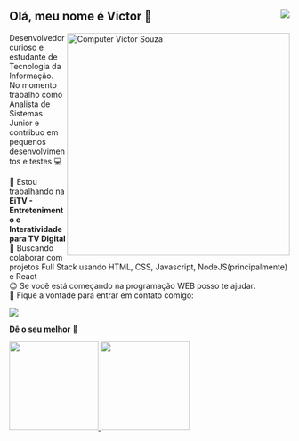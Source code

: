 ## Olá, meu nome é Victor 👋 <img src="https://komarev.com/ghpvc/?username=victorsouza19&color=blueviolet&label=Visualizações+do+perfil&style=flat-square" align="right"/>
<img src="https://raw.githubusercontent.com/MicaelliMedeiros/micaellimedeiros/master/image/computer-illustration.png" min-width="400px" max-width="400px" width="400px" align="right" alt="Computer Victor Souza">

<p>Desenvolvedor curioso e estudante de Tecnologia da Informação.<br>
No momento trabalho como Analista de Sistemas Junior e contribuo em pequenos desenvolvimentos e testes 💻 </p>



 🚀 Estou trabalhando na **EiTV - Entretenimento e Interatividade para TV Digital**
 <br/> 💜 Buscando colaborar com projetos Full Stack usando HTML, CSS, Javascript, NodeJS(principalmente) e React
 <br/> 😊 Se você está começando na programação WEB posso te ajudar. 
 <br/> 💌  Fique a vontade para entrar em contato comigo:
 
  
 <p align="left">
  <a href="https://www.linkedin.com/in/victorsouza19/" target="_blank" alt="Linkedin">
   <img src="https://img.shields.io/badge/-Linkedin-1C1C1C?style=for-the-badge&logo=Linkedin&logoColor=00FFFF&link=https://www.linkedin.com/in/victorsouza19/"/>
  </a>
</p>  
 
 **Dê o seu melhor** 💭 
 
 <div style="display: "flex" ">
  <a href="https://github.com/victorsouza19">
  <img height="160em" src="https://github-readme-stats.vercel.app/api?username=victorsouza19&show_icons=true&theme=jolly"/>
  <img height="160em" src="https://github-readme-stats.vercel.app/api/top-langs/?username=victorsouza19&layout=compact&langs_count=7&theme=jolly"/>
</div>

